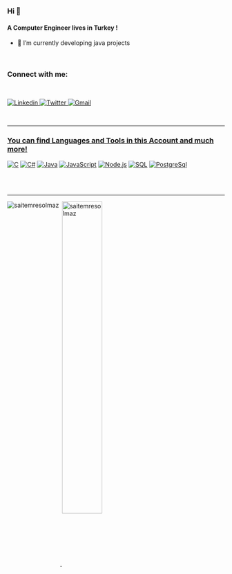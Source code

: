 
### Hi 👋
#### A Computer Engineer lives in Turkey !


- 🔭  I’m currently developing java projects

<br>

 ### Connect with me:
<br>
<!-- Social icons section -->
  <p align="left">
        <!-- Linkedin -->
        <a href="https://www.linkedin.com/in/emresolmaz/" target="_blank"><img alt="Linkedin"src="https://img.shields.io/badge/-Linkedin-0A66C2?logo=Linkedin&logoColor=white">
        </a>
	 <!-- Twitter -->
        <a href="https://twitter.com/0emresolmaz" target="_blank"><img alt="Twitter" src="https://img.shields.io/badge/Twitter-1DA1F2?logo=twitter&logoColor=white">
	<!-- Gmail -->
        <a href="mailto:emre.solmaz106@gmail.com" target="_blank"><img alt="Gmail" src="https://img.shields.io/badge/-Gmail-EA4335&logo=Gmail&logoColor=white">
    </p>
<br/>

---
### You can find Languages and Tools in this Account and much more!

<p>
    <a href="#"><img alt="C" src="https://img.shields.io/badge/C-00599C?logo=c&logoColor=white"></a>
    <a href="#"><img alt="C#" src="https://custom-icon-badges.herokuapp.com/badge/C%23-68217A.svg?logo=cs2&logoColor=white"></a>
    <a href="#"><img alt="Java" src ="https://img.shields.io/badge/Java-ED8B00?logo=java&logoColor=white"></a>  
    <a href="#"><img alt="JavaScript" src="https://img.shields.io/badge/JavaScript-F7DF1E.svg?logo=javascript&logoColor=black"></a>
    <a href="#"><img alt="Node.js" src="https://img.shields.io/badge/Node.js-43853D.svg?logo=node.js&logoColor=white"></a>
    <a href="#"><img alt="SQL" src="https://custom-icon-badges.herokuapp.com/badge/SQL-025E8C.svg?logo=database&logoColor=white"></a>
    <a href="#"><img alt ="PostgreSql" src ="https://img.shields.io/badge/-PostgreSQL-white?logo=postgresql">  
</p>

<br />
<br />

---
<p><img align="left" src="https://github-readme-stats.vercel.app/api/top-langs?username=saitemresolmaz&show_icons=true&locale=en&layout=compact" alt="saitemresolmaz" /></p>
<p>&nbsp;<img align="center" src="https://github-readme-stats.vercel.app/api?username=saitemresolmaz&show_icons=true&locale=en" alt="saitemresolmaz" width="43%" /></p><br />
<br />
	
